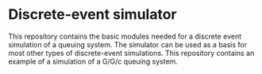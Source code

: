 # Discrete-event simulator
This repository contains the basic modules needed for a discrete event simulation of a queuing system. 
The simulator can be used as a basis for most other types of discrete-event simulations. This repository contains an example of a simulation of a G/G/c queuing system.

